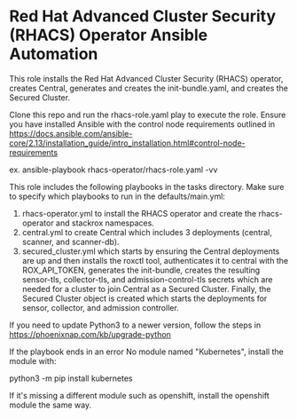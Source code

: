 # Red Hat Advanced Cluster Security (RHACS) Operator Ansible Automation

This role installs the Red Hat Advanced Cluster Security (RHACS) operator, creates Central, generates and creates the init-bundle.yaml, and creates the Secured Cluster.  

Clone this repo and run the rhacs-role.yaml play to execute the role.  Ensure you have installed Ansible with the control node requirements outlined in https://docs.ansible.com/ansible-core/2.13/installation_guide/intro_installation.html#control-node-requirements

ex. ansible-playbook rhacs-operator/rhacs-role.yaml -vv

This role includes the following playbooks in the tasks directory.  Make sure to specify which playbooks to run in the defaults/main.yml:

1. rhacs-operator.yml to install the RHACS operator and create the rhacs-operator and stackrox namespaces.
2. central.yml to create Central which includes 3 deployments (central, scanner, and scanner-db).
3. secured_cluster.yml which starts by ensuring the Central deployments are up and then installs the roxctl tool, authenticates it to central with the ROX_API_TOKEN, generates the init-bundle, creates the resulting sensor-tls, collector-tls, and admission-control-tls secrets which are needed for a cluster to join Central as a Secured Cluster.  Finally, the Secured Cluster object is created which starts the deployments for sensor, collector, and admission controller.

If you need to update Python3 to a newer version, follow the steps in https://phoenixnap.com/kb/upgrade-python

If the playbook ends in an error No module named "Kubernetes", install the module with:

python3 -m pip install kubernetes

If it's missing a different module such as openshift, install the openshift module the same way.
